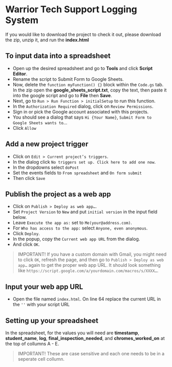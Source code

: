 # Warrior Tech Support Logging System
If you would like to download the project to check it out, please download the zip, unzip it, and run the **index.html**

## To input data into a spreadsheet
- Open up the desired spreadsheet and go to **Tools** and click **Script Editor**.
- Rename the script to Submit Form to Google Sheets.
- Now, delete the `function myFunction() {}` block within the `Code.gs` tab. In the zip open the **google_sheets_script.txt**, 
copy the text, then paste it into the google script and go to **File** then **Save**. 
- Next, go to `Run > Run Function > initialSetup` to run this function.
- In the `Authorization Required` dialog, click on `Review Permissions`.
- Sign in or pick the Google account associated with this projects.
- You should see a dialog that says `Hi {Your Name}`, `Submit Form to Google Sheets wants to`...
- Click `Allow`
## Add a new project trigger
- Click on `Edit > Current project’s triggers`.
- In the dialog click `No triggers set up. Click here to add one now`.
- In the dropdowns select `doPost`
- Set the events fields to `From spreadsheet` and `On form submit`
- Then click `Save`
## Publish the project as a web app
- Click on `Publish > Deploy as web app…`.
- Set `Project Version` to `New` and put `initial version` in the input field below.
- Leave `Execute the app as:` set to `Me(your@address.com)`.
- For `Who has access to the app:` select `Anyone, even anonymous`.
- Click `Deploy`.
- In the popup, copy the `Current web app URL` from the dialog.
- And click `OK`.
> IMPORTANT! If you have a custom domain with Gmail, you might need to click `OK`, refresh the page, and then go to 
`Publish > Deploy as web app…` again to get the proper web app URL. 
It should look something like `https://script.google.com/a/yourdomain.com/macros/s/XXXX…`.
## Input your web app URL
- Open the file named `index.html`. On line 64 replace the current URL in the `''` with your script URL
## Setting up your spreadsheet
In the spreadsheet, for the values you will need are **timestamp**, **student_name**, **log**, **final_inspection_needed**, and **chromes_worked_on** at the top of collumns A - E.
> IMPORTANT! These are case sensitive and each one needs to be in a seperate cell collumn.
